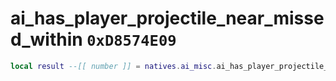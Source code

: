 # ai_has_player_projectile_near_missed_within `0xD8574E09`

```lua
local result --[[ number ]] = natives.ai_misc.ai_has_player_projectile_near_missed_within(_unk0 --[[ number ]], _unk1 --[[ number ]], _unk2 --[[ number ]])
```